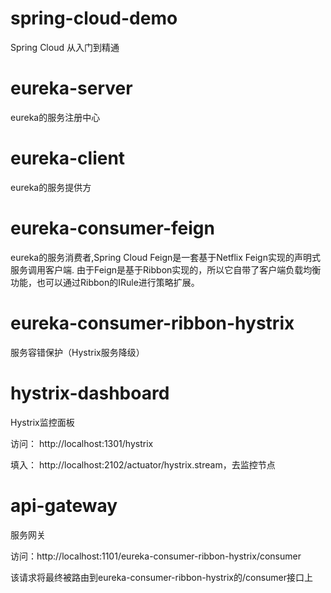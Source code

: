 # spring-cloud-demo
Spring Cloud 从入门到精通

# eureka-server

eureka的服务注册中心

# eureka-client

eureka的服务提供方

# eureka-consumer-feign

eureka的服务消费者,Spring Cloud Feign是一套基于Netflix Feign实现的声明式服务调用客户端.
由于Feign是基于Ribbon实现的，所以它自带了客户端负载均衡功能，也可以通过Ribbon的IRule进行策略扩展。

# eureka-consumer-ribbon-hystrix

服务容错保护（Hystrix服务降级）

# hystrix-dashboard

Hystrix监控面板

访问： http://localhost:1301/hystrix

填入： http://localhost:2102/actuator/hystrix.stream，去监控节点

# api-gateway

服务网关

访问：http://localhost:1101/eureka-consumer-ribbon-hystrix/consumer

该请求将最终被路由到eureka-consumer-ribbon-hystrix的/consumer接口上
